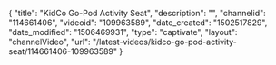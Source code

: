 {
    "title": "KidCo Go-Pod Activity Seat",
    "description": "",
    "channelid": "114661406",
    "videoid": "109963589",
    "date_created": "1502517829",
    "date_modified": "1506469931",
    "type": "captivate",
    "layout": "channelVideo",
    "url": "\/latest-videos\/kidco-go-pod-activity-seat\/114661406-109963589"
}